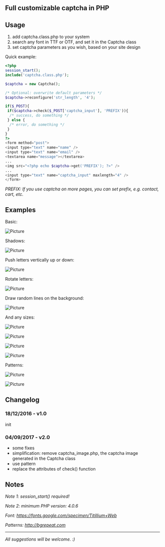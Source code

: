 ## Full customizable captcha in PHP

## Usage

1. add captcha.class.php to your system
2. search any font in TTF or OTF, and set it in the Captcha class
3. set captcha parameters as you wish, based on your site design

Quick example:

```php
<?php
session_start();
include('captcha.class.php');

$captcha = new Captcha();

/* Optional: overwrite default parameters */
$captcha->reconfigure('str_length', '4');

if($_POST){
 if($captcha->check($_POST['captcha_input'], 'PREFIX')){
  /* success, do something */
 } else {
  /* error, do something */
 }
}
?>
<form method="post">
<input type="text" name="name" />
<input type="text" name="email" />
<textarea name="message"></textarea>
...
<img src="<?php echo $captcha->get('PREFIX'); ?>" />
...
<input type="text" name="captcha_input" maxlength="4" />
</form>
```

*PREFIX: If you use captcha on more pages, you can set prefix, e.g. contact, cart, etc.*

## Examples

Basic:

![Picture](http://demo.jootamas.eu/php-captcha/php-captcha-example-1.jpg)

Shadows:

![Picture](http://demo.jootamas.eu/php-captcha/php-captcha-example-2.jpg)

Push letters vertically up or down:

![Picture](http://demo.jootamas.eu/php-captcha/php-captcha-example-3.jpg)

Rotate letters:

![Picture](http://demo.jootamas.eu/php-captcha/php-captcha-example-4.jpg)

Draw random lines on the background:

![Picture](http://demo.jootamas.eu/php-captcha/php-captcha-example-5.jpg)

And any sizes:

![Picture](http://demo.jootamas.eu/php-captcha/php-captcha-example-6.jpg)

![Picture](http://demo.jootamas.eu/php-captcha/php-captcha-example-7.jpg)

![Picture](http://demo.jootamas.eu/php-captcha/php-captcha-example-8.jpg)

![Picture](http://demo.jootamas.eu/php-captcha/php-captcha-example-9.jpg)

Patterns:

![Picture](http://demo.jootamas.eu/php-captcha/php-captcha-example-10.jpg)

![Picture](http://demo.jootamas.eu/php-captcha/php-captcha-example-11.jpg)

## Changelog

### 18/12/2016 - v1.0

init

### 04/09/2017 - v2.0

- some fixes
- simplification: remove captcha_image.php, the captcha image generated in the Captcha class
- use pattern
- replace the attributes of check() function

## Notes

*Note 1: session_start() required!*

*Note 2: minimum PHP version: 4.0.6*

*Font: https://fonts.google.com/specimen/Titillium+Web*

*Patterns: http://bgrepeat.com*

-----

*All suggestions will be welcome. :)*
